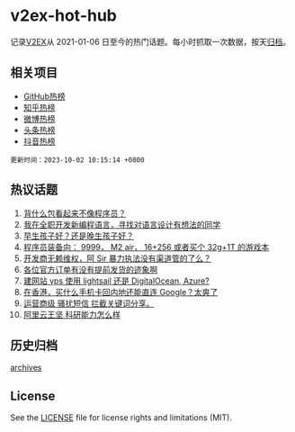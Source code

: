 # v2ex-hot-hub

 记录[V2EX](https://www.v2ex.com/)从 2021-01-06 日至今的热门话题。每小时抓取一次数据，按天[归档](archives)。
 
 ## 相关项目

- [GitHub热榜](https://github.com/lonnyzhang423/github-hot-hub)
- [知乎热榜](https://github.com/lonnyzhang423/zhihu-hot-hub)
- [微博热榜](https://github.com/lonnyzhang423/weibo-hot-hub)
- [头条热榜](https://github.com/lonnyzhang423/toutiao-hot-hub)
- [抖音热榜](https://github.com/lonnyzhang423/douyin-hot-hub)


 `更新时间：2023-10-02 10:15:14 +0800`

## 热议话题

1. [背什么包看起来不像程序员？](https://www.v2ex.com/t/978422)
1. [我在全职开发新编程语言，寻找对语言设计有想法的同学](https://www.v2ex.com/t/978493)
1. [早生孩子好？还是晚生孩子好？](https://www.v2ex.com/t/978479)
1. [程序员装备向： 9999， M2 air， 16+256 或者买个 32g+1T 的游戏本](https://www.v2ex.com/t/978470)
1. [开发商无赖维权，阿 Sir 暴力执法没有渠道管的了么？](https://www.v2ex.com/t/978519)
1. [各位官方订单有没有提前发货的迹象啊](https://www.v2ex.com/t/978407)
1. [建网站 vps 使用 lightsail 还是 DigitalOcean, Azure?](https://www.v2ex.com/t/978482)
1. [在香港，买什么手机卡回内地还能直连 Google？太爽了](https://www.v2ex.com/t/978464)
1. [运营商级 骚扰短信 拦截关键词分享。](https://www.v2ex.com/t/978414)
1. [阿里云王坚 科研能力怎么样](https://www.v2ex.com/t/978478)

## 历史归档

[archives](archives)

## License

See the [LICENSE](LICENSE) file for license rights and limitations (MIT).
